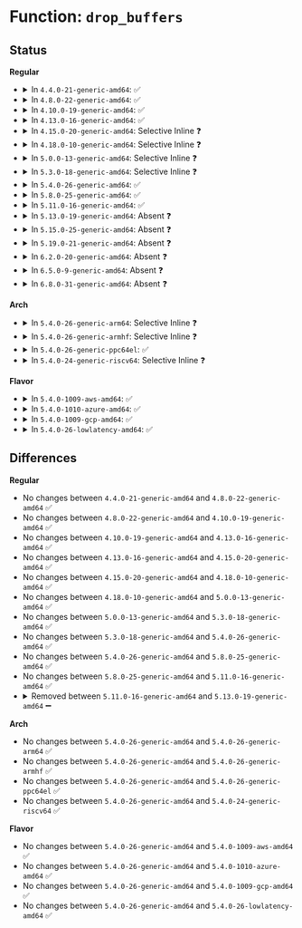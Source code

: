# Function: <code>drop_buffers</code>

## Status
<b>Regular</b>
<ul>
<li>
<details>
<summary>In <code>4.4.0-21-generic-amd64</code>: ✅</summary>

```c
int drop_buffers(struct page * page, struct buffer_head * * buffers_to_free)
```

```json
{
  "name": "drop_buffers",
  "collision_type": "Unique Static",
  "inline_type": "No",
  "funcs": [
    {
      "addr": 18446744071581215856,
      "name": "drop_buffers",
      "external": false,
      "loc": "fs/buffer.c:3186",
      "file": "fs/buffer.c",
      "inline": "seen, unknown",
      "caller_inline": [],
      "caller_func": [
        "fs/buffer.c:try_to_free_buffers",
        "fs/buffer.c:try_to_free_buffers"
      ]
    }
  ],
  "symbols": [
    {
      "addr": 18446744071581215856,
      "name": "drop_buffers",
      "section": ".text",
      "bind": "STB_LOCAL",
      "size": 162
    }
  ]
}
```
</details>
</li>
<li>
<details>
<summary>In <code>4.8.0-22-generic-amd64</code>: ✅</summary>

```c
int drop_buffers(struct page * page, struct buffer_head * * buffers_to_free)
```

```json
{
  "name": "drop_buffers",
  "collision_type": "Unique Static",
  "inline_type": "No",
  "funcs": [
    {
      "addr": 18446744071581386736,
      "name": "drop_buffers",
      "external": false,
      "loc": "fs/buffer.c:3245",
      "file": "fs/buffer.c",
      "inline": "seen, unknown",
      "caller_inline": [],
      "caller_func": [
        "fs/buffer.c:try_to_free_buffers",
        "fs/buffer.c:try_to_free_buffers"
      ]
    }
  ],
  "symbols": [
    {
      "addr": 18446744071581386736,
      "name": "drop_buffers",
      "section": ".text",
      "bind": "STB_LOCAL",
      "size": 216
    }
  ]
}
```
</details>
</li>
<li>
<details>
<summary>In <code>4.10.0-19-generic-amd64</code>: ✅</summary>

```c
int drop_buffers(struct page * page, struct buffer_head * * buffers_to_free)
```

```json
{
  "name": "drop_buffers",
  "collision_type": "Unique Static",
  "inline_type": "No",
  "funcs": [
    {
      "addr": 18446744071581464656,
      "name": "drop_buffers",
      "external": false,
      "loc": "fs/buffer.c:3286",
      "file": "fs/buffer.c",
      "inline": "seen, unknown",
      "caller_inline": [],
      "caller_func": [
        "fs/buffer.c:try_to_free_buffers",
        "fs/buffer.c:try_to_free_buffers"
      ]
    }
  ],
  "symbols": [
    {
      "addr": 18446744071581464656,
      "name": "drop_buffers",
      "section": ".text",
      "bind": "STB_LOCAL",
      "size": 216
    }
  ]
}
```
</details>
</li>
<li>
<details>
<summary>In <code>4.13.0-16-generic-amd64</code>: ✅</summary>

```c
int drop_buffers(struct page * page, struct buffer_head * * buffers_to_free)
```

```json
{
  "name": "drop_buffers",
  "collision_type": "Unique Static",
  "inline_type": "No",
  "funcs": [
    {
      "addr": 18446744071581519984,
      "name": "drop_buffers",
      "external": false,
      "loc": "fs/buffer.c:3273",
      "file": "fs/buffer.c",
      "inline": "seen, unknown",
      "caller_inline": [],
      "caller_func": [
        "fs/buffer.c:try_to_free_buffers",
        "fs/buffer.c:try_to_free_buffers"
      ]
    }
  ],
  "symbols": [
    {
      "addr": 18446744071581519984,
      "name": "drop_buffers",
      "section": ".text",
      "bind": "STB_LOCAL",
      "size": 181
    }
  ]
}
```
</details>
</li>
<li>
<details>
<summary>In <code>4.15.0-20-generic-amd64</code>: Selective Inline ❓</summary>

```c
int drop_buffers(struct page * page, struct buffer_head * * buffers_to_free)
```

```json
{
  "name": "drop_buffers",
  "collision_type": "Unique Static",
  "inline_type": "Selective",
  "funcs": [
    {
      "addr": 18446744071581661280,
      "name": "drop_buffers",
      "external": false,
      "loc": "fs/buffer.c:3241",
      "file": "fs/buffer.c",
      "inline": "not declared, inlined",
      "caller_inline": [],
      "caller_func": [
        "fs/buffer.c:try_to_free_buffers",
        "fs/buffer.c:try_to_free_buffers"
      ]
    }
  ],
  "symbols": [
    {
      "addr": 18446744071581661280,
      "name": "drop_buffers",
      "section": ".text",
      "bind": "STB_LOCAL",
      "size": 234
    }
  ]
}
```
</details>
</li>
<li>
<details>
<summary>In <code>4.18.0-10-generic-amd64</code>: Selective Inline ❓</summary>

```c
int drop_buffers(struct page * page, struct buffer_head * * buffers_to_free)
```

```json
{
  "name": "drop_buffers",
  "collision_type": "Unique Static",
  "inline_type": "Selective",
  "funcs": [
    {
      "addr": 18446744071581824736,
      "name": "drop_buffers",
      "external": false,
      "loc": "fs/buffer.c:3212",
      "file": "fs/buffer.c",
      "inline": "not declared, inlined",
      "caller_inline": [],
      "caller_func": [
        "fs/buffer.c:try_to_free_buffers",
        "fs/buffer.c:try_to_free_buffers"
      ]
    }
  ],
  "symbols": [
    {
      "addr": 18446744071581824736,
      "name": "drop_buffers",
      "section": ".text",
      "bind": "STB_LOCAL",
      "size": 228
    }
  ]
}
```
</details>
</li>
<li>
<details>
<summary>In <code>5.0.0-13-generic-amd64</code>: Selective Inline ❓</summary>

```c
int drop_buffers(struct page * page, struct buffer_head * * buffers_to_free)
```

```json
{
  "name": "drop_buffers",
  "collision_type": "Unique Static",
  "inline_type": "Selective",
  "funcs": [
    {
      "addr": 18446744071581911872,
      "name": "drop_buffers",
      "external": false,
      "loc": "fs/buffer.c:3224",
      "file": "fs/buffer.c",
      "inline": "not declared, inlined",
      "caller_inline": [],
      "caller_func": [
        "fs/buffer.c:try_to_free_buffers",
        "fs/buffer.c:try_to_free_buffers"
      ]
    }
  ],
  "symbols": [
    {
      "addr": 18446744071581911872,
      "name": "drop_buffers",
      "section": ".text",
      "bind": "STB_LOCAL",
      "size": 228
    }
  ]
}
```
</details>
</li>
<li>
<details>
<summary>In <code>5.3.0-18-generic-amd64</code>: Selective Inline ❓</summary>

```c
int drop_buffers(struct page * page, struct buffer_head * * buffers_to_free)
```

```json
{
  "name": "drop_buffers",
  "collision_type": "Unique Static",
  "inline_type": "Selective",
  "funcs": [
    {
      "addr": 18446744071582049008,
      "name": "drop_buffers",
      "external": false,
      "loc": "fs/buffer.c:3231",
      "file": "fs/buffer.c",
      "inline": "not declared, inlined",
      "caller_inline": [],
      "caller_func": [
        "fs/buffer.c:try_to_free_buffers",
        "fs/buffer.c:try_to_free_buffers"
      ]
    }
  ],
  "symbols": [
    {
      "addr": 18446744071582049008,
      "name": "drop_buffers",
      "section": ".text",
      "bind": "STB_LOCAL",
      "size": 229
    }
  ]
}
```
</details>
</li>
<li>
<details>
<summary>In <code>5.4.0-26-generic-amd64</code>: ✅</summary>

```c
int drop_buffers(struct page * page, struct buffer_head * * buffers_to_free)
```

```json
{
  "name": "drop_buffers",
  "collision_type": "Unique Static",
  "inline_type": "No",
  "funcs": [
    {
      "addr": 18446744071582126864,
      "name": "drop_buffers",
      "external": false,
      "loc": "fs/buffer.c:3208",
      "file": "fs/buffer.c",
      "inline": "seen, unknown",
      "caller_inline": [],
      "caller_func": [
        "fs/buffer.c:try_to_free_buffers",
        "fs/buffer.c:try_to_free_buffers"
      ]
    }
  ],
  "symbols": [
    {
      "addr": 18446744071582126864,
      "name": "drop_buffers",
      "section": ".text",
      "bind": "STB_LOCAL",
      "size": 234
    }
  ]
}
```
</details>
</li>
<li>
<details>
<summary>In <code>5.8.0-25-generic-amd64</code>: ✅</summary>

```c
int drop_buffers(struct page * page, struct buffer_head * * buffers_to_free)
```

```json
{
  "name": "drop_buffers",
  "collision_type": "Unique Static",
  "inline_type": "No",
  "funcs": [
    {
      "addr": 18446744071582366272,
      "name": "drop_buffers",
      "external": false,
      "loc": "fs/buffer.c:3218",
      "file": "fs/buffer.c",
      "inline": "seen, unknown",
      "caller_inline": [],
      "caller_func": [
        "fs/buffer.c:try_to_free_buffers",
        "fs/buffer.c:try_to_free_buffers"
      ]
    }
  ],
  "symbols": [
    {
      "addr": 18446744071582366272,
      "name": "drop_buffers",
      "section": ".text",
      "bind": "STB_LOCAL",
      "size": 241
    }
  ]
}
```
</details>
</li>
<li>
<details>
<summary>In <code>5.11.0-16-generic-amd64</code>: ✅</summary>

```c
int drop_buffers(struct page * page, struct buffer_head * * buffers_to_free)
```

```json
{
  "name": "drop_buffers",
  "collision_type": "Unique Static",
  "inline_type": "No",
  "funcs": [
    {
      "addr": 18446744071582425072,
      "name": "drop_buffers",
      "external": false,
      "loc": "fs/buffer.c:3199",
      "file": "fs/buffer.c",
      "inline": "seen, unknown",
      "caller_inline": [],
      "caller_func": [
        "fs/buffer.c:try_to_free_buffers",
        "fs/buffer.c:try_to_free_buffers"
      ]
    }
  ],
  "symbols": [
    {
      "addr": 18446744071582425072,
      "name": "drop_buffers",
      "section": ".text",
      "bind": "STB_LOCAL",
      "size": 238
    }
  ]
}
```
</details>
</li>
<li>
<details>
<summary>In <code>5.13.0-19-generic-amd64</code>: Absent ❓</summary>

```json
{
  "name": "drop_buffers",
  "collision_type": "Unique Static",
  "inline_type": "Selective",
  "funcs": [
    {
      "addr": 18446744071582452736,
      "name": "drop_buffers",
      "external": false,
      "loc": "fs/buffer.c:3220",
      "file": "fs/buffer.c",
      "inline": "not declared, inlined",
      "caller_inline": [],
      "caller_func": [
        "fs/buffer.c:try_to_free_buffers",
        "fs/buffer.c:try_to_free_buffers"
      ]
    }
  ],
  "symbols": [
    {
      "addr": 18446744071582452736,
      "name": "drop_buffers.constprop.0",
      "section": ".text",
      "bind": "STB_LOCAL",
      "size": 246
    }
  ]
}
```
</details>
</li>
<li>
<details>
<summary>In <code>5.15.0-25-generic-amd64</code>: Absent ❓</summary>

```json
{
  "name": "drop_buffers",
  "collision_type": "Unique Static",
  "inline_type": "Selective",
  "funcs": [
    {
      "addr": 18446744071582775376,
      "name": "drop_buffers",
      "external": false,
      "loc": "fs/buffer.c:3199",
      "file": "fs/buffer.c",
      "inline": "not declared, inlined",
      "caller_inline": [],
      "caller_func": [
        "fs/buffer.c:try_to_free_buffers",
        "fs/buffer.c:try_to_free_buffers"
      ]
    }
  ],
  "symbols": [
    {
      "addr": 18446744071582775376,
      "name": "drop_buffers.constprop.0",
      "section": ".text",
      "bind": "STB_LOCAL",
      "size": 243
    }
  ]
}
```
</details>
</li>
<li>
<details>
<summary>In <code>5.19.0-21-generic-amd64</code>: Absent ❓</summary>

```json
{
  "name": "drop_buffers",
  "collision_type": "Unique Static",
  "inline_type": "Selective",
  "funcs": [
    {
      "addr": 18446744071583315920,
      "name": "drop_buffers",
      "external": false,
      "loc": "fs/buffer.c:3184",
      "file": "fs/buffer.c",
      "inline": "not declared, inlined",
      "caller_inline": [],
      "caller_func": [
        "fs/buffer.c:try_to_free_buffers",
        "fs/buffer.c:try_to_free_buffers"
      ]
    }
  ],
  "symbols": [
    {
      "addr": 18446744071583315920,
      "name": "drop_buffers.constprop.0",
      "section": ".text",
      "bind": "STB_LOCAL",
      "size": 218
    }
  ]
}
```
</details>
</li>
<li>
<details>
<summary>In <code>6.2.0-20-generic-amd64</code>: Absent ❓</summary>

```json
{
  "name": "drop_buffers",
  "collision_type": "Unique Static",
  "inline_type": "Selective",
  "funcs": [
    {
      "addr": 18446744071583899680,
      "name": "drop_buffers",
      "external": false,
      "loc": "fs/buffer.c:2789",
      "file": "fs/buffer.c",
      "inline": "not declared, inlined",
      "caller_inline": [],
      "caller_func": [
        "fs/buffer.c:try_to_free_buffers",
        "fs/buffer.c:try_to_free_buffers"
      ]
    }
  ],
  "symbols": [
    {
      "addr": 18446744071583899680,
      "name": "drop_buffers.constprop.0",
      "section": ".text",
      "bind": "STB_LOCAL",
      "size": 218
    }
  ]
}
```
</details>
</li>
<li>
<details>
<summary>In <code>6.5.0-9-generic-amd64</code>: Absent ❓</summary>

```json
{
  "name": "drop_buffers",
  "collision_type": "Unique Static",
  "inline_type": "Selective",
  "funcs": [
    {
      "addr": 18446744071584127536,
      "name": "drop_buffers",
      "external": false,
      "loc": "fs/buffer.c:2927",
      "file": "fs/buffer.c",
      "inline": "not declared, inlined",
      "caller_inline": [],
      "caller_func": [
        "fs/buffer.c:try_to_free_buffers",
        "fs/buffer.c:try_to_free_buffers"
      ]
    }
  ],
  "symbols": [
    {
      "addr": 18446744071584127536,
      "name": "drop_buffers.constprop.0",
      "section": ".text",
      "bind": "STB_LOCAL",
      "size": 218
    }
  ]
}
```
</details>
</li>
<li>
<details>
<summary>In <code>6.8.0-31-generic-amd64</code>: Absent ❓</summary>

```json
{
  "name": "drop_buffers",
  "collision_type": "Unique Static",
  "inline_type": "Selective",
  "funcs": [
    {
      "addr": 18446744071584344160,
      "name": "drop_buffers",
      "external": false,
      "loc": "fs/buffer.c:2887",
      "file": "fs/buffer.c",
      "inline": "not declared, inlined",
      "caller_inline": [],
      "caller_func": [
        "fs/buffer.c:try_to_free_buffers",
        "fs/buffer.c:try_to_free_buffers"
      ]
    }
  ],
  "symbols": [
    {
      "addr": 18446744071584344160,
      "name": "drop_buffers.constprop.0",
      "section": ".text",
      "bind": "STB_LOCAL",
      "size": 218
    }
  ]
}
```
</details>
</li>
</ul>
<b>Arch</b>
<ul>
<li>
<details>
<summary>In <code>5.4.0-26-generic-arm64</code>: Selective Inline ❓</summary>

```c
int drop_buffers(struct page * page, struct buffer_head * * buffers_to_free)
```

```json
{
  "name": "drop_buffers",
  "collision_type": "Unique Static",
  "inline_type": "Selective",
  "funcs": [
    {
      "addr": 18446603336493663840,
      "name": "drop_buffers",
      "external": false,
      "loc": "fs/buffer.c:3208",
      "file": "fs/buffer.c",
      "inline": "not declared, inlined",
      "caller_inline": [],
      "caller_func": [
        "fs/buffer.c:try_to_free_buffers",
        "fs/buffer.c:try_to_free_buffers"
      ]
    }
  ],
  "symbols": [
    {
      "addr": 18446603336493663840,
      "name": "drop_buffers",
      "section": ".text",
      "bind": "STB_LOCAL",
      "size": 280
    }
  ]
}
```
</details>
</li>
<li>
<details>
<summary>In <code>5.4.0-26-generic-armhf</code>: Selective Inline ❓</summary>

```c
int drop_buffers(struct page * page, struct buffer_head * * buffers_to_free)
```

```json
{
  "name": "drop_buffers",
  "collision_type": "Unique Static",
  "inline_type": "Selective",
  "funcs": [
    {
      "addr": 3227201736,
      "name": "drop_buffers",
      "external": false,
      "loc": "fs/buffer.c:3208",
      "file": "fs/buffer.c",
      "inline": "not declared, inlined",
      "caller_inline": [],
      "caller_func": [
        "fs/buffer.c:try_to_free_buffers",
        "fs/buffer.c:try_to_free_buffers"
      ]
    }
  ],
  "symbols": [
    {
      "addr": 3227201736,
      "name": "drop_buffers",
      "section": ".text",
      "bind": "STB_LOCAL",
      "size": 228
    }
  ]
}
```
</details>
</li>
<li>
<details>
<summary>In <code>5.4.0-26-generic-ppc64el</code>: ✅</summary>

```c
int drop_buffers(struct page * page, struct buffer_head * * buffers_to_free)
```

```json
{
  "name": "drop_buffers",
  "collision_type": "Unique Static",
  "inline_type": "No",
  "funcs": [
    {
      "addr": 13835058055287269504,
      "name": "drop_buffers",
      "external": false,
      "loc": "fs/buffer.c:3208",
      "file": "fs/buffer.c",
      "inline": "seen, unknown",
      "caller_inline": [],
      "caller_func": [
        "fs/buffer.c:try_to_free_buffers",
        "fs/buffer.c:try_to_free_buffers"
      ]
    }
  ],
  "symbols": [
    {
      "addr": 13835058055287269504,
      "name": "drop_buffers",
      "section": ".text",
      "bind": "STB_LOCAL",
      "size": 456
    }
  ]
}
```
</details>
</li>
<li>
<details>
<summary>In <code>5.4.0-24-generic-riscv64</code>: Selective Inline ❓</summary>

```c
int drop_buffers(struct page * page, struct buffer_head * * buffers_to_free)
```

```json
{
  "name": "drop_buffers",
  "collision_type": "Unique Static",
  "inline_type": "Selective",
  "funcs": [
    {
      "addr": 18446743936273294116,
      "name": "drop_buffers",
      "external": false,
      "loc": "fs/buffer.c:3208",
      "file": "fs/buffer.c",
      "inline": "not declared, inlined",
      "caller_inline": [],
      "caller_func": [
        "fs/buffer.c:try_to_free_buffers",
        "fs/buffer.c:try_to_free_buffers"
      ]
    }
  ],
  "symbols": [
    {
      "addr": 18446743936273294116,
      "name": "drop_buffers",
      "section": ".text",
      "bind": "STB_LOCAL",
      "size": 188
    }
  ]
}
```
</details>
</li>
</ul>
<b>Flavor</b>
<ul>
<li>
<details>
<summary>In <code>5.4.0-1009-aws-amd64</code>: ✅</summary>

```c
int drop_buffers(struct page * page, struct buffer_head * * buffers_to_free)
```

```json
{
  "name": "drop_buffers",
  "collision_type": "Unique Static",
  "inline_type": "No",
  "funcs": [
    {
      "addr": 18446744071582095600,
      "name": "drop_buffers",
      "external": false,
      "loc": "fs/buffer.c:3208",
      "file": "fs/buffer.c",
      "inline": "seen, unknown",
      "caller_inline": [],
      "caller_func": [
        "fs/buffer.c:try_to_free_buffers",
        "fs/buffer.c:try_to_free_buffers"
      ]
    }
  ],
  "symbols": [
    {
      "addr": 18446744071582095600,
      "name": "drop_buffers",
      "section": ".text",
      "bind": "STB_LOCAL",
      "size": 234
    }
  ]
}
```
</details>
</li>
<li>
<details>
<summary>In <code>5.4.0-1010-azure-amd64</code>: ✅</summary>

```c
int drop_buffers(struct page * page, struct buffer_head * * buffers_to_free)
```

```json
{
  "name": "drop_buffers",
  "collision_type": "Unique Static",
  "inline_type": "No",
  "funcs": [
    {
      "addr": 18446744071582033072,
      "name": "drop_buffers",
      "external": false,
      "loc": "fs/buffer.c:3208",
      "file": "fs/buffer.c",
      "inline": "seen, unknown",
      "caller_inline": [],
      "caller_func": [
        "fs/buffer.c:try_to_free_buffers",
        "fs/buffer.c:try_to_free_buffers"
      ]
    }
  ],
  "symbols": [
    {
      "addr": 18446744071582033072,
      "name": "drop_buffers",
      "section": ".text",
      "bind": "STB_LOCAL",
      "size": 234
    }
  ]
}
```
</details>
</li>
<li>
<details>
<summary>In <code>5.4.0-1009-gcp-amd64</code>: ✅</summary>

```c
int drop_buffers(struct page * page, struct buffer_head * * buffers_to_free)
```

```json
{
  "name": "drop_buffers",
  "collision_type": "Unique Static",
  "inline_type": "No",
  "funcs": [
    {
      "addr": 18446744071582086080,
      "name": "drop_buffers",
      "external": false,
      "loc": "fs/buffer.c:3208",
      "file": "fs/buffer.c",
      "inline": "seen, unknown",
      "caller_inline": [],
      "caller_func": [
        "fs/buffer.c:try_to_free_buffers",
        "fs/buffer.c:try_to_free_buffers"
      ]
    }
  ],
  "symbols": [
    {
      "addr": 18446744071582086080,
      "name": "drop_buffers",
      "section": ".text",
      "bind": "STB_LOCAL",
      "size": 234
    }
  ]
}
```
</details>
</li>
<li>
<details>
<summary>In <code>5.4.0-26-lowlatency-amd64</code>: ✅</summary>

```c
int drop_buffers(struct page * page, struct buffer_head * * buffers_to_free)
```

```json
{
  "name": "drop_buffers",
  "collision_type": "Unique Static",
  "inline_type": "No",
  "funcs": [
    {
      "addr": 18446744071582158768,
      "name": "drop_buffers",
      "external": false,
      "loc": "fs/buffer.c:3208",
      "file": "fs/buffer.c",
      "inline": "seen, unknown",
      "caller_inline": [],
      "caller_func": [
        "fs/buffer.c:try_to_free_buffers",
        "fs/buffer.c:try_to_free_buffers"
      ]
    }
  ],
  "symbols": [
    {
      "addr": 18446744071582158768,
      "name": "drop_buffers",
      "section": ".text",
      "bind": "STB_LOCAL",
      "size": 234
    }
  ]
}
```
</details>
</li>
</ul>

## Differences
<b>Regular</b>
<ul>
<li>
No changes between <code>4.4.0-21-generic-amd64</code> and <code>4.8.0-22-generic-amd64</code> ✅
</li>
<li>
No changes between <code>4.8.0-22-generic-amd64</code> and <code>4.10.0-19-generic-amd64</code> ✅
</li>
<li>
No changes between <code>4.10.0-19-generic-amd64</code> and <code>4.13.0-16-generic-amd64</code> ✅
</li>
<li>
No changes between <code>4.13.0-16-generic-amd64</code> and <code>4.15.0-20-generic-amd64</code> ✅
</li>
<li>
No changes between <code>4.15.0-20-generic-amd64</code> and <code>4.18.0-10-generic-amd64</code> ✅
</li>
<li>
No changes between <code>4.18.0-10-generic-amd64</code> and <code>5.0.0-13-generic-amd64</code> ✅
</li>
<li>
No changes between <code>5.0.0-13-generic-amd64</code> and <code>5.3.0-18-generic-amd64</code> ✅
</li>
<li>
No changes between <code>5.3.0-18-generic-amd64</code> and <code>5.4.0-26-generic-amd64</code> ✅
</li>
<li>
No changes between <code>5.4.0-26-generic-amd64</code> and <code>5.8.0-25-generic-amd64</code> ✅
</li>
<li>
No changes between <code>5.8.0-25-generic-amd64</code> and <code>5.11.0-16-generic-amd64</code> ✅
</li>
<li>
<details>
<summary>Removed between <code>5.11.0-16-generic-amd64</code> and <code>5.13.0-19-generic-amd64</code> ➖</summary>

```c
int drop_buffers(struct page * page, struct buffer_head * * buffers_to_free)
```
</details>
</li>
</ul>
<b>Arch</b>
<ul>
<li>
No changes between <code>5.4.0-26-generic-amd64</code> and <code>5.4.0-26-generic-arm64</code> ✅
</li>
<li>
No changes between <code>5.4.0-26-generic-amd64</code> and <code>5.4.0-26-generic-armhf</code> ✅
</li>
<li>
No changes between <code>5.4.0-26-generic-amd64</code> and <code>5.4.0-26-generic-ppc64el</code> ✅
</li>
<li>
No changes between <code>5.4.0-26-generic-amd64</code> and <code>5.4.0-24-generic-riscv64</code> ✅
</li>
</ul>
<b>Flavor</b>
<ul>
<li>
No changes between <code>5.4.0-26-generic-amd64</code> and <code>5.4.0-1009-aws-amd64</code> ✅
</li>
<li>
No changes between <code>5.4.0-26-generic-amd64</code> and <code>5.4.0-1010-azure-amd64</code> ✅
</li>
<li>
No changes between <code>5.4.0-26-generic-amd64</code> and <code>5.4.0-1009-gcp-amd64</code> ✅
</li>
<li>
No changes between <code>5.4.0-26-generic-amd64</code> and <code>5.4.0-26-lowlatency-amd64</code> ✅
</li>
</ul>
